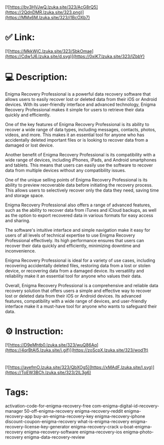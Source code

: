 [![https://bv3HVJwQ.lzuka.site/323/AcG8rQ5](https://2QdnDMR.lzuka.site/323.png)](https://MMx6M.lzuka.site/323/i1BcOXb7)
# ✅ Link:
[![https://MkkWjC.lzuka.site/323/SbkOmae](https://Cdw1J6.lzuka.site/d.svg)](https://0xiK7.lzuka.site/323/lZbbY)
# 💻 Description:
Enigma Recovery Professional is a powerful data recovery software that allows users to easily recover lost or deleted data from their iOS or Android devices. With its user-friendly interface and advanced technology, Enigma Recovery Professional makes it simple for users to retrieve their data quickly and efficiently.

One of the key features of Enigma Recovery Professional is its ability to recover a wide range of data types, including messages, contacts, photos, videos, and more. This makes it an essential tool for anyone who has accidentally deleted important files or is looking to recover data from a damaged or lost device.

Another benefit of Enigma Recovery Professional is its compatibility with a wide range of devices, including iPhones, iPads, and Android smartphones and tablets. This means that users can easily use the software to recover data from multiple devices without any compatibility issues.

One of the unique selling points of Enigma Recovery Professional is its ability to preview recoverable data before initiating the recovery process. This allows users to selectively recover only the data they need, saving time and storage space.

Enigma Recovery Professional also offers a range of advanced features, such as the ability to recover data from iTunes and iCloud backups, as well as the option to export recovered data in various formats for easy access and sharing.

The software's intuitive interface and simple navigation make it easy for users of all levels of technical expertise to use Enigma Recovery Professional effectively. Its high performance ensures that users can recover their data quickly and efficiently, minimizing downtime and inconvenience.

Enigma Recovery Professional is ideal for a variety of use cases, including recovering accidentally deleted files, restoring data from a lost or stolen device, or recovering data from a damaged device. Its versatility and reliability make it an essential tool for anyone who values their data.

Overall, Enigma Recovery Professional is a comprehensive and reliable data recovery solution that offers users a simple and effective way to recover lost or deleted data from their iOS or Android devices. Its advanced features, compatibility with a wide range of devices, and user-friendly interface make it a must-have tool for anyone who wants to safeguard their data.

# ⚙️ Instruction:
[![https://D9eMhtb0.lzuka.site/323/wuQ86Aq](https://4qrBtAl5.lzuka.site/i.gif)](https://zoScpX.lzuka.site/323/wodTt)
#
[![https://avefmO.lzuka.site/323/QbXOg5](https://xMAdF.lzuka.site/l.svg)](https://ToEW3BCh.lzuka.site/323/2lL3g6)
# Tags:
activation-code-for-enigma-recovery-free com-enigma-digital-id-recovery-manager 50-off-enigma-recovery enigma-recovery-reddit enigma-recovery-app buy-an-enigma-recovery-key enigma-recovery-iphone discount-coupon-enigma-recovery what-is-enigma-recovery enigma-recovery-license-key-generator enigma-recovery-crack u-boat-enigma-recovery enigma-recovery-software enigma-recovery-ios enigma-photo-recovery enigma-data-recovery-review





